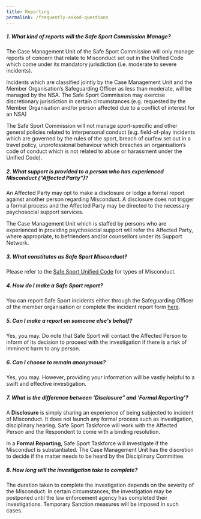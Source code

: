 ```yaml
---
title: Reporting
permalink: /frequently-asked-questions
---
```

##### **1. What kind of reports will the Safe Sport Commission Manage?**

The Case Management Unit of the Safe Sport Commission will only manage reports of concern that relate to
 Misconduct set out in the Unified Code which come under its mandatory jurisdiction (i.e. moderate to severe
 incidents).
 
 Incidents which are classified jointly by the Case Management Unit and the Member Organisation’s Safeguarding Officer as less than moderate, will be managed by the NSA. The Safe Sport Commission may exercise discretionary jurisdiction in certain circumstances (e.g. requested by the Member Organisation and/or person
 affected due to a conflict of interest for an NSA)
 
 The Safe Sport Commission will not manage sport-specific and other general policies related to interpersonal conduct (e.g. field-of-play incidents which are governed by the rules of the sport, breach of curfew set out in a travel policy, unprofessional behaviour which breaches an organisation’s code of conduct which is not related
 to abuse or harassment under the Unified Code).

##### **2.  What support is provided to a person who has experienced Misconduct (“Affected Party”)?**

An Affected Party may opt to make a disclosure or lodge a formal report against another person regarding Misconduct. A disclosure does not trigger a formal process and the Affected Party may be directed to the
 necessary psychosocial support services.
 
The Case Management Unit which is staffed by persons who are experienced in providing psychosocial support
will refer the Affected Party, where appropriate, to befrienders and/or counsellors under its Support Network.


##### **3. What constitutes as Safe Sport Misconduct?**

Please refer to the [Safe Sport Unified Code](/safe-sport-programme/unified-code) for types of Misconduct.

##### **4. How do I make a Safe Sport report?**

You can report Safe Sport incidents either through the Safeguarding Officer of the member organisation or complete the incident report form [here](/case-management/reporting).

##### **5. Can I make a report on someone else's behalf?**

Yes, you may. Do note that Safe Sport will contact the Affected Person to inform of its decision to proceed with the investigation if there is a risk of imminent harm to any person.

##### **6. Can I choose to remain anonymous?**

Yes, you may. However, providing your information will be vastly helpful to a swift and
effective investigation.

##### **7. What is the difference between ‘Disclosure” and ‘Formal Reporting’?**

A **Disclosure** is simply sharing an experience of being subjected to incident of Misconduct. It
does not launch any formal process such as investigation, disciplinary hearing. Safe Sport
Taskforce will work with the Affected Person and the Respondent to come with a binding
resolution.

In a **Formal Reporting**, Safe Sport Taskforce will investigate if the Misconduct is substantiated.
The Case Management Unit has the discretion to decide if the matter needs to be heard by the
Disciplinary Committee.

##### **8. How long will the investigation take to complete?**

The duration taken to complete the investigation depends on the severity of the Misconduct.
In certain circumstances, the investigation may be postponed until the law enforcement agency
has completed their investigations. Temporary Sanction measures will be imposed in such cases.
